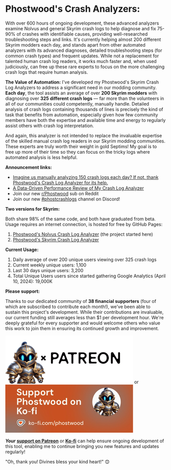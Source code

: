 # Phostwood's Crash Analyzers:

With over 600 hours of ongoing development, these advanced analyzers examine Nolvus and general Skyrim crash logs to help diagnose and fix 75-90% of crashes with identifiable causes, providing well-researched troubleshooting steps and links. It's currently helping almost 200 different Skyrim modders each day, and stands apart from other automated analyzers with its advanced diagnoses, detailed troubleshooting steps (for common crash types) and frequent updates.
While not a replacement for talented human crash log readers, it works much faster and, when used judiciously, can free up these rare experts to focus on the more challenging crash logs that require human analysis. 


**The Value of Automation:**
I've developed my Phostwood's Skyrim Crash Log Analyzers to address a significant need in our modding community. **Each day**, the tool assists an average of over **200 Skyrim modders** with diagnosing over **325 different crash logs** — far more than the volunteers in all of our communities could competently, manually handle. Detailed analysis of crash logs containing thousands of lines is precisely the kind of task that benefits from automation, especially given how few community members have both the expertise and available time and energy to regularly assist others with crash log interpretation.

And again, this analyzer is not intended to replace the invaluable expertise of the skilled manual crash log readers in our Skyrim modding communities. These experts are truly worth their weight in gold Septims! My goal is to free up more of their time so they can focus on the tricky logs where automated analysis is less helpful.



**Announcement links:**
- [Imagine us manually analyzing 150 crash logs each day? If not, thank Phostwood's Crash Log Analyzer for its help.](https://www.reddit.com/r/skyrimmods/comments/1jfwuw1/imagine_us_manually_analyzing_150_crash_logs_each/)
- [A Data-Driven Performance Review of My Crash Log Analyzer](https://www.reddit.com/r/skyrimmods/comments/1j44ezl/a_datadriven_performance_review_of_my_crash_log/)
- Join our new [r/Phostwood](https://www.reddit.com/r/Phostwood) sub on Reddit
- Join our new [#phostcrashlogs](https://discord.gg/Wnsgra4B8Z) channel on Discord!

**Two versions for Skyrim:**

Both share 98% of the same code, and both have graduated from beta. Usage requires an internet connection, is hosted for free by GitHub Pages:

1. [Phostwood's Nolvus Crash Log Analyzer](https://phostwood.github.io/crash-analyzer/) (the project started here)
2. [Phostwood's Skyrim Crash Log Analyzer](https://phostwood.github.io/crash-analyzer/skyrim.html)

**Current Usage:**
1. Daily average of over 200 unique users viewing over 325 crash logs
2. Current weekly unique users: 1,100
3. Last 30 days unique users: 3,200
3. Total Unique Users users since started gathering Google Analytics (April 10, 2024): 19,000K

**Please support:**

Thanks to our dedicated community of **38 financial supporters** (four of which are subscribed to contribute each month!), we've been able to sustain this project's development. While their contributions are invaluable, our current funding still averages less than $1 per development hour. We're deeply grateful for every supporter and would welcome others who value this work to join them in ensuring its continued growth and improvement.

[<img src="./Patreon.png">](https://www.patreon.com/Phostwood)
or [<img src="./phostwood-Ko-fi-Horizontal.jpg">](https://ko-fi.com/phostwood)

<strong><em>Your</em></strong> <a href="https://www.patreon.com/Phostwood" style="font-weight: bold;">support on Patreon</a> or <a href="https://ko-fi.com/phostwood" style="font-weight: bold;">Ko-fi</a> can help ensure ongoing development of this tool, enabling me to continue bringing you new features and updates regularly!

"Oh, thank you! Divines bless your kind heart!" 😊
